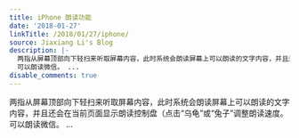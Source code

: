```yaml
---
title: iPhone 朗读功能
date: '2018-01-27'
linkTitle: /2018/01/27/iphone/
source: Jiaxiang Li's Blog
description: |-
  两指从屏幕顶部向下轻扫来听取屏幕内容，此时系统会朗读屏幕上可以朗读的文字内容，并且还会在当前页面显示朗读控制盘（点击“乌龟”或“兔子”调整朗读速度。
  可以朗读微信。 ...
disable_comments: true
---
```

两指从屏幕顶部向下轻扫来听取屏幕内容，此时系统会朗读屏幕上可以朗读的文字内容，并且还会在当前页面显示朗读控制盘（点击“乌龟”或“兔子”调整朗读速度。
可以朗读微信。 ...